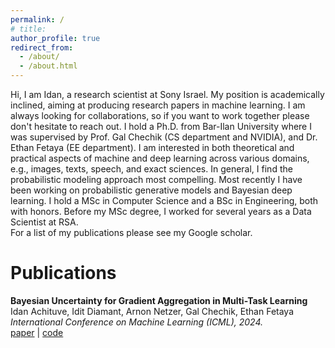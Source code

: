 ```yaml
---
permalink: /
# title: 
author_profile: true
redirect_from: 
  - /about/
  - /about.html
---
```

Hi, I am Idan, a research scientist at Sony Israel. My position is academically inclined, aiming at producing research papers in machine learning. I am always looking for collaborations, so if you want to work together please don't hesitate to reach out.
I hold a Ph.D. from Bar-Ilan University where I was supervised by Prof. Gal Chechik (CS department and NVIDIA), and Dr. Ethan Fetaya (EE department). 
I am interested in both theoretical and practical aspects of machine and deep learning across various domains, e.g., images, texts, speech, and exact sciences. In general, I find the probabilistic modeling approach most compelling. Most recently I have been working on probabilistic generative models and Bayesian deep learning.
I hold a MSc in Computer Science and a BSc in Engineering, both with honors. Before my MSc degree, I worked for several years as a 
Data Scientist at RSA. <br>
For a list of my publications please see my Google scholar.

Publications
======

**Bayesian Uncertainty for Gradient Aggregation in Multi-Task Learning**  
Idan Achituve, Idit Diamant, Arnon Netzer, Gal Chechik, Ethan Fetaya  
*International Conference on Machine Learning (ICML), 2024.*  
[paper](https://arxiv.org/abs/2402.04005) | [code](https://github.com/ssi-research/BayesAgg_MTL)